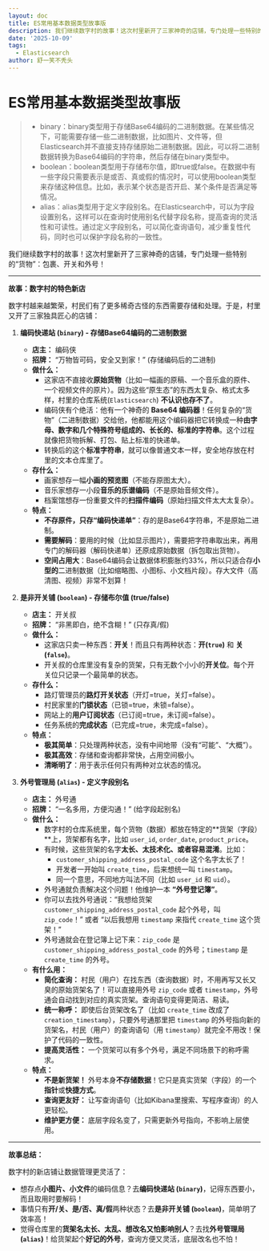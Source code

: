 ```yaml
---
layout: doc
title: ES常用基本数据类型故事版
description: 我们继续数字村的故事！这次村里新开了三家神奇的店铺，专门处理一些特别的“货物”：包裹、开关和外号！
date: '2025-10-09'
tags:
  - Elasticsearch
author: 舒一笑不秃头
---
```

# ES常用基本数据类型故事版

> * binary：binary类型用于存储Base64编码的二进制数据。在某些情况下，可能需要存储一些二进制数据，比如图片、文件等，但Elasticsearch并不直接支持存储原始二进制数据。因此，可以将二进制数据转换为Base64编码的字符串，然后存储在binary类型中。
> * boolean：boolean类型用于存储布尔值，即true或false。在数据中有一些字段只需要表示是或否、真或假的情况时，可以使用boolean类型来存储这种信息。比如，表示某个状态是否开启、某个条件是否满足等情况。
> * alias：alias类型用于定义字段别名。在Elasticsearch中，可以为字段设置别名，这样可以在查询时使用别名代替字段名称，提高查询的灵活性和可读性。通过定义字段别名，可以简化查询语句，减少重复性代码，同时也可以保护字段名称的一致性。

我们继续数字村的故事！这次村里新开了三家神奇的店铺，专门处理一些特别的“货物”：包裹、开关和外号！

---

**故事：数字村的特色新店**

数字村越来越繁荣，村民们有了更多稀奇古怪的东西需要存储和处理。于是，村里又开了三家独具匠心的店铺：

1.  **编码快递站 (`binary`) - 存储Base64编码的二进制数据**
    *   **店主：** 编码侠
    *   **招牌：** “万物皆可码，安全又到家！” (存储编码后的二进制)
    *   **做什么：**
        *   这家店不直接收**原始货物**（比如一幅画的原稿、一个音乐盒的原件、一个视频文件的原片）。因为这些“原生态”的东西太复杂、格式太多样，村里的仓库系统(`Elasticsearch`) **不认识也存不了**。
        *   编码侠有个绝活：他有一个神奇的 **Base64 编码器**！任何复杂的“货物”（二进制数据）交给他，他都能用这个编码器把它转换成一种**由字母、数字和几个特殊符号组成的、长长的、标准的字符串**。这个过程就像把货物拆解、打包、贴上标准的快递单。
        *   转换后的这个**标准字符串**，就可以像普通文本一样，安全地存放在村里的文本仓库里了。
    *   **存什么：**
        *   画家想存一幅**小画的预览图**（不能存原图太大）。
        *   音乐家想存一小段**音乐的乐谱编码**（不是原始音频文件）。
        *   档案馆想存一份重要文件的**扫描件编码**（原始扫描文件太大太复杂）。
    *   **特点：**
        *   **不存原件，只存“编码快递单”**：存的是Base64字符串，不是原始二进制。
        *   **需要解码**：要用的时候（比如显示图片），需要把字符串取出来，再用专门的解码器（解码快递单）还原成原始数据（拆包取出货物）。
        *   **空间占用大**：Base64编码会让数据体积膨胀约33%，所以只适合存**小型的**二进制数据（比如缩略图、小图标、小文档片段）。存大文件（高清图、视频）非常不划算！

2.  **是非开关铺 (`boolean`) - 存储布尔值 (true/false)**
    *   **店主：** 开关叔
    *   **招牌：** “非黑即白，绝不含糊！” (只存真/假)
    *   **做什么：**
        *   这家店只卖一种东西：**开关**！而且只有两种状态：**开(`true`)** 和 **关(`false`)**。
        *   开关叔的仓库里没有复杂的货架，只有无数个小小的**开关位**。每个开关位只记录一个最简单的状态。
    *   **存什么：**
        *   路灯管理员的**路灯开关状态**（开灯=true，关灯=false）。
        *   村民家里的**门锁状态**（已锁=true，未锁=false）。
        *   网站上的**用户订阅状态**（已订阅=true，未订阅=false）。
        *   任务系统的**完成状态**（已完成=true，未完成=false）。
    *   **特点：**
        *   **极其简单**：只处理两种状态，没有中间地带（没有“可能”、“大概”）。
        *   **极其高效**：存储和查询都非常快，占用空间极小。
        *   **清晰明了**：用于表示任何只有两种对立状态的情况。

3.  **外号管理局 (`alias`) - 定义字段别名**
    *   **店主：** 外号通
    *   **招牌：** “一名多用，方便沟通！” (给字段起别名)
    *   **做什么：**
        *   数字村的仓库系统里，每个货物（数据）都放在特定的**货架（字段）**上，货架都有名字，比如 `user_id`, `order_date`, `product_price`。
        *   有时候，这些货架的名字**太长、太技术化、或者容易混淆**。比如：
            *   `customer_shipping_address_postal_code` 这个名字太长了！
            *   开发者一开始叫 `create_time`，后来想统一叫 `timestamp`。
            *   同一个意思，不同地方叫法不同（比如 `user_id` 和 `uid`）。
        *   外号通就负责解决这个问题！他维护一本 **“外号登记簿”**。
        *   你可以去找外号通说：“我想给货架 `customer_shipping_address_postal_code` 起个外号，叫 `zip_code`！” 或者 “以后我想用 `timestamp` 来指代 `create_time` 这个货架！”
        *   外号通就会在登记簿上记下来：`zip_code` 是 `customer_shipping_address_postal_code` 的外号；`timestamp` 是 `create_time` 的外号。
    *   **有什么用：**
        *   **简化查询：** 村民（用户）在找东西（查询数据）时，不用再写又长又臭的原始货架名了！可以直接用外号 `zip_code` 或者 `timestamp`，外号通会自动找到对应的真实货架。查询语句变得更简洁、易读。
        *   **统一称呼：** 即使后台货架改名了（比如 `create_time` 改成了 `creation_timestamp`），只要外号通那里把 `timestamp` 的外号指向新的货架名，村民（用户）的查询语句（用 `timestamp`）就完全不用改！保护了代码的一致性。
        *   **提高灵活性：** 一个货架可以有多个外号，满足不同场景下的称呼需求。
    *   **特点：**
        *   **不是新货架！** 外号本身**不存储数据**！它只是真实货架（字段）的一个**指针**或**快捷方式**。
        *   **查询更友好：** 让写查询语句（比如Kibana里搜索、写程序查询）的人更轻松。
        *   **维护更方便：** 底层字段名变了，只需更新外号指向，不影响上层使用。

---

**故事总结：**

数字村的新店铺让数据管理更灵活了：

*   想存点**小图片、小文件**的编码信息？去**编码快递站 (`binary`)**，记得东西要小，而且取用时要解码！
*   事情只有**开/关、是/否、真/假**两种状态？去**是非开关铺 (`boolean`)**，简单明了效率高！
*   觉得仓库里的**货架名太长、太乱、想改名又怕影响别人**？去找**外号管理局 (`alias`)**！给货架起个**好记的外号**，查询方便又灵活，底层改名也不怕！
